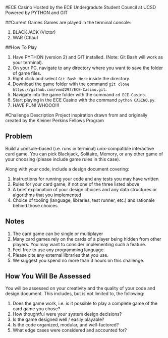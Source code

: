 #ECE Casino
Hosted by the ECE Undergradute Student Council at UCSD
Powered by PYTHON and GIT

##Current Games
Games are played in the terminal console:
1. BLACKJACK (Victor)
2. WAR (Chau)

##How To Play
1. Have PYTHON (version 2) and GIT installed. (Note: Git Bash will work as your terminal).
2. On your PC, navigate to any directory where you want to save the folder of game files.
3. Right click and select `Git Bash Here` inside the directory.
4. Download the game folder with the command `git clone https://github.com/vmm2297/ECE-Casino.git`.
5. Navigate into the game folder with the command `cd ECE-Casino`.
6. Start playing in the ECE Casino with the command `python CASINO.py`.
7. HAVE FUN! WHOOO!!!

#Challenge Description
Project inspiration drawn from and originally created by the Kleiner Perkins Fellows Program

## Problem
Build a console-based (i.e. runs in terminal) unix-compatible interactive card game. You can pick Blackjack, Solitaire, Memory, or any other game of your choosing (please include game rules in this case).
 
Along with your code, include a design document covering:
1. Instructions for running your code and any tests you may have written
2. Rules for your card game, if not one of the three listed above
3. A brief explanation of your design choices and any data structures or algorithms that you implemented
4. Choice of tooling (language, libraries, test runner, etc.) and rationale behind those choices.

## Notes
1. The card game can be single or multiplayer
2. Many card games rely on the cards of a player being hidden from other players. You may want to consider implementing such a feature.
3. Feel free to use any programming language.
4. Please cite any external libraries that you use.
5. We suggest you spend no more than 3 hours on this challenge.
 
## How You Will Be Assessed
You will be assessed on your creativity and the quality of your code and design document. This includes, but is not limited to, the following:
1. Does the game work, i.e. is it possible to play a complete game of the card game you chose?
2. How thoughtful were your system design decisions?
3. Is the game designed well / easily playable?
4. Is the code organized, modular, and well-factored?
5. What edge cases were considered and accounted for?
